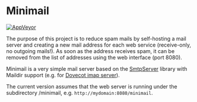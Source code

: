 # Minimail

[![AppVeyor](https://ci.appveyor.com/api/projects/status/github/apollo3zehn/minimail?svg=true&branch=master)](https://ci.appveyor.com/project/Apollo3zehn/Minimail)

The purpose of this project is to reduce spam mails by self-hosting a mail server and creating a new mail address for each web service (receive-only, no outgoing mails!). As soon as the address receives spam, it can be removed from the list of addresses using the web interface (port 8080).

Minimail is a very simple mail server based on the [SmtpServer](https://github.com/cosullivan/SmtpServer) library with Maildir support (e.g. for [Dovecot imap server](https://www.dovecot.org/)).

The current version assumes that the web server is running under the subdirectory /minimail, e.g. `http://mydomain:8080/minimail`.


